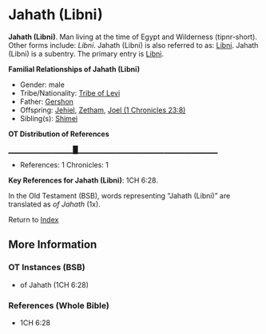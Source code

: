 # Jahath (Libni)
**Jahath (Libni)**. 
Man living at the time of Egypt and Wilderness (tipnr-short). 
Other forms include: 
*Libni*. 
Jahath (Libni) is also referred to as: 
[Libni](Libni.md). 
Jahath (Libni) is a subentry. The primary entry is 
[Libni](Libni.md). 




**Familial Relationships of Jahath (Libni)**


* Gender: male
* Tribe/Nationality: [Tribe of Levi](../../../groups/md/acai/Levi.md)
* Father: [Gershon](Gershon.md)
* Offspring: [Jehiel](Jehiel.2.md), [Zetham](Zetham.md), [Joel (1 Chronicles 23:8)](Joel.9.md)
* Sibling(s): [Shimei](Shimei.4.md)


**OT Distribution of References**

▁▁▁▁▁▁▁▁▁▁▁▁█▁▁▁▁▁▁▁▁▁▁▁▁▁▁▁▁▁▁▁▁▁▁▁▁▁▁
* References: 1 Chronicles: 1



**Key References for Jahath (Libni)**: 
1CH 6:28. 


In the Old Testament (BSB), words representing “Jahath (Libni)” are translated as 
*of Jahath* (1x). 




Return to [Index](00-Index.md)

## More Information

### OT Instances (BSB)

* of Jahath (1CH 6:28)



### References (Whole Bible)

* 1CH 6:28



